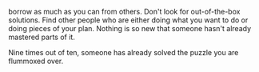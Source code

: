 
borrow as much as you can from others. Don't look for out-of-the-box solutions. Find other people who are either doing what you want to do or doing pieces of your plan. Nothing is so new that someone hasn't already mastered parts of it.

Nine times out of ten, someone has already solved the puzzle you are flummoxed over.
